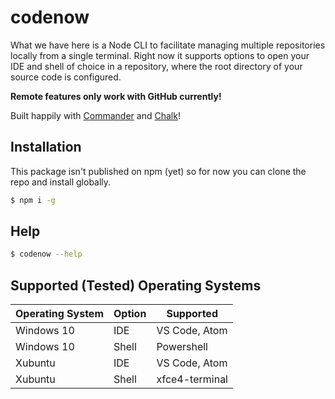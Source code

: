 # codenow

What we have here is a Node CLI to facilitate managing multiple repositories locally from a single terminal. Right now it supports options to open your IDE and shell of choice in a repository, where the root directory of your source code is configured.

**Remote features only work with GitHub currently!**

Built happily with [Commander](https://github.com/tj/commander.js.) and [Chalk](https://github.com/chalk/chalk)!

## Installation

This package isn't published on npm (yet) so for now you can clone the repo and install globally.

```bash
$ npm i -g
```

## Help

```bash
$ codenow --help
```

## Supported (Tested) Operating Systems

| Operating System | Option | Supported |
|------------------|--------|-----------|
|Windows 10        |IDE     |VS Code, Atom |
|Windows 10        |Shell   |Powershell |
|Xubuntu           |IDE     |VS Code, Atom |
|Xubuntu           |Shell   |xfce4-terminal |